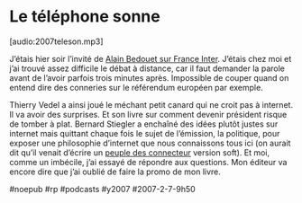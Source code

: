 # Le téléphone sonne

[audio:2007teleson.mp3] 

J’étais hier soir l’invité de [Alain Bedouet sur France Inter](http://www.radiofrance.fr/franceinter/em/letelephonesonne/avenir.php). J’étais chez moi et j’ai trouvé assez difficile le débat à distance, car il faut demander la parole avant de l’avoir parfois trois minutes après. Impossible de couper quand on entend dire des conneries sur le référendum européen par exemple.

Thierry Vedel a ainsi joué le méchant petit canard qui ne croit pas à internet. Il va avoir des surprises. Et son livre sur comment devenir président risque de tomber à plat. Bernard Stiegler a enchaîné des idées plutôt justes sur internet mais quittant chaque fois le sujet de l’émission, la politique, pour exposer une philosophie d’internet que nous connaissons tous ici (on aurait dit qu’il venait d’écrire un [peuple des connecteur](../../page/le-peuple-des-connecteurs) version soft). Et moi, comme un imbécile, j’ai essayé de répondre aux questions. Mon éditeur va encore dire que j’ai oublié de faire la promo de mon livre.

#noepub #rp #podcasts #y2007 #2007-2-7-9h50
